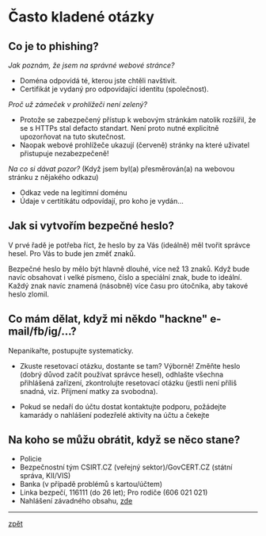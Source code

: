 # Často kladené otázky

## Co je to phishing?

_Jak poznám, že jsem na správné webové stránce?_

- Doména odpovídá té, kterou jste chtěli navštivit.
- Certifikát je vydaný pro odpovídající identitu (společnost).

_Proč už zámeček v prohlížeči není zelený?_

- Protože se zabezpečený přístup k webovým stránkám natolik rozšířil, že se s HTTPs stal defacto standart. Není proto nutné explicitně upozorňovat na tuto skutečnost.
- Naopak webové prohlížeče ukazují (červeně) stránky na které uživatel přistupuje nezabezpečeně!

_Na co si dávat pozor?_ (Když jsem byl(a) přesměrován(a) na webovou stránku z nějakého odkazu)

- Odkaz vede na legitimní doménu
- Údaje v certitikátu odpovídají, pro koho je vydán...

## Jak si vytvořím bezpečné heslo?

V prvé řadě je potřeba říct, že heslo by za Vás (ideálně) měl tvořit správce hesel. Pro Vás to bude jen změť znaků.

Bezpečné heslo by mělo být hlavně dlouhé, více než  13 znaků. Když bude navíc obsahovat i velké písmeno, číslo a speciální znak, bude to ideální. Každý znak navíc znamená (násobně) více času pro útočníka, aby takové heslo zlomil.

## Co mám dělat, když mi někdo "hackne" e-mail/fb/ig/...?

Nepanikařte, postupujte systematicky.

- Zkuste resetovací otázku, dostante se tam? Výborně! Změňte heslo (dobrý důvod začít používat správce hesel), odhlašte všechna přihlášená zařízení, zkontrolujte resetovací otázku (jestli není příliš snadná, viz. Přijmení matky za svobodna).

- Pokud se nedaří do účtu dostat kontaktujte podporu, požádejte kamarády o nahlášení podezřelé aktivity na účtu a čekejte


## Na koho se můžu obrátit, když se něco stane?

- Policie
- Bezpečnostní tým CSIRT.CZ (veřejný sektor)/GovCERT.CZ (státní správa, KII/VIS)
- Banka (v případě problémů s kartou/účtem)
- Linka bezpečí, 116111 (do 26 let); Pro rodiče (606 021 021)
- Nahlášení závadného obsahu, [zde](https://bezpecnenanetu.cz/cs/stoponline/)

---
[zpět](index.md)
